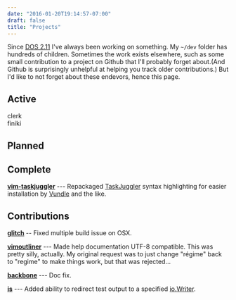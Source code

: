```yaml
---
date: "2016-01-20T19:14:57-07:00"
draft: false
title: "Projects"
---
```


Since [DOS 2.11](https://en.wikipedia.org/wiki/DOS) I've always been working on something. My `~/dev` folder has hundreds of children. Sometimes the work exists elsewhere, such as some small contribution to a project on Github that I'll probably forget about.(And Github is surprisingly unhelpful at helping you track older contributions.) But I'd like to not forget about these endevors, hence this page.

## Active
clerk  
finiki  

## Planned
## Complete

[**vim-taskjuggler**](https://github.com/kalafut/vim-taskjuggler) --- Repackaged [TaskJuggler](http://www.taskjuggler.org/) syntax highlighting for easier installation by [Vundle](https://github.com/VundleVim/Vundle.vim) and the like.

## Contributions

[**glitch**](https://github.com/levicook/glitch/pull/3) -- Fixed multiple build issue on OSX.

[**vimoutliner**](https://github.com/vimoutliner/vimoutliner/pulls?q=is%3Apr+author%3Akalafut) --- Made help documentation UTF-8 compatible. This was pretty silly, actually. My original request was to just change "régime" back to "regime" to make things work, but that was rejected...

[**backbone**](https://github.com/jashkenas/backbone/pull/2889) --- Doc fix.

[**is**](https://github.com/tylerb/is/issues/2) --- Added ability to redirect test output to a specified [io.Writer](https://golang.org/pkg/io/#Writer).

